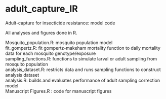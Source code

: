 # adult_capture_IR
Adult-capture for insecticide resistance: model code  

All analyses and figures done in R.  

Mosquito_population.R: mosquito population model  
fit_gompertz.R: fit gompertz-makeham mortality function to daily mortality data for each mosquito genotype/exposure  
sampling_functions.R: functions to simulate larval or adult sampling from mosquito population  
analysis_dataset.R: restricts data and runs sampling functions to construct analysis dataset  
analysis.R: builds and evaluates performance of adult sampling correction model  
Manuscript Figures.R : code for manuscript figures  
